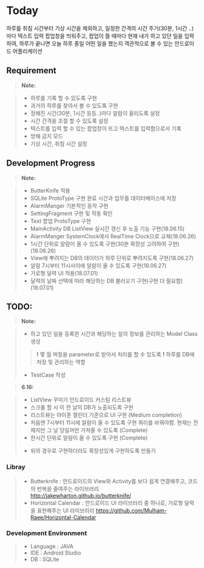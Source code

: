 Today
==============
 하루를 취침 시간부터 기상 시간을 제외하고, 일정한 간격의 시간 주기(30분, 1시간 ..)마다 텍스트 입력 팝업창을 띄워주고, 팝업이 뜰 때마다 현재 내가 하고 있던 일을 입력하여, 하루가 끝나면 오늘 하루 종일 어떤 일을 했는지 객관적으로 볼 수 있는 안드로이드 어플리케이션

Requirement
------------------------
> **Note:**

> - 하루를 기록 할 수 있도록 구현
> - 과거의 하루를 찾아서 볼 수 있도록 구현
> - 정해진 시간(30분, 1시간 등등..)마다 알람이 울리도록 설정
> - 시간 간격을 조절 할 수 있도록 설정
> - 텍스트를 입력 할 수 있는 팝업창이 뜨고 텍스트를 입력함으로서 기록
> - 방해 금지 모드
> - 기상 시간, 취침 시간 설정

Development Progress
------------------------
> **Note:**

> - ButterKnife 적용
> - SQLite ProtoType 구현 완료
> 시간과 업무를 데이터베이스에 저장
> - AlarmManger 기본적인 동작 구현
> - SettingFragment 구현 및 작동 확인
> - Text 팝업 ProtoType 구현
> - MainActivity DB ListView 실시간 갱신 후 노출 기능 구현(18.06.15)
> - AlarmManger SystemClock에서 RealTime Clock으로 교체(18.06.26)
> - 1시간 단위로 알람이 올 수 있도록 구현(30분 확장성 고려하여 구현)(18.06.26)
> - View에 뿌려지는 DB의 데이터가 하루 단위로 뿌려지도록 구현(18.06.27)
> - 알람 7시부터 11시사이에 알람이 올 수 있도록 구현(18.06.27)
> - 가로형 달력 UI 적용(18.07.01)
> - 달력의 날짜 선택에 따라 해당하는 DB 불러오기 구현(구현 더 필요함)(18.07.01)


TODO:
------------------------
> **Note:**

> - 하고 있던 일을 등록한 시간과 해당하는 일의 정보를 관리하는 Model Class 생성
> > **!** 몇 월 며칠을 parameter로 받아서 처리를 할 수 있도록
> > **!** 하루를 DB에 저장 및 관리하는 역할
> 
> - TestCase 작성

> **6.16:**

> - ListView 꾸미기
안드로이드 커스텀 리스트뷰
> - 스크롤 할 시 이 전 날의 DB가 노출되도록 구현
> - 리스트뷰는 아이폰 캘린더 기준으로 UI 구현 (Medium completion)
> - 처음엔 7시부터 11시에 알람이 올 수 있도록 구현
쿼리를 바꿔야함. 현재는 전체지만 그 날 당일꺼만 가져올 수 있도록  (Complete)
> - 한시간 단위로 알람이 올 수 있도록 구현 (Complete)
>  * 위의 경우로 구현하더라도 확장성있게 구현하도록 만들기 

### Libray

> - Butterknife : 안드로이드의 View와 Activity를 보다 쉽게 연결해주고, 코드의 반복을 줄여주는 라이브러리
> http://jakewharton.github.io/butterknife/
> - Horizontal Calendar : 안드로이드 UI 라이브러리 중 하나로, 가로형 달력을 표현해주는 UI 라이브러리
> https://github.com/Mulham-Raee/Horizontal-Calendar

### Development Environment

> - Language : JAVA
> - IDE : Android Studio
> - DB : SQLite

